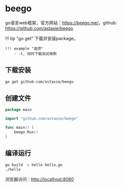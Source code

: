 # beego

go语言web框架，官方网站：<https://beego.me/>，github: <https://github.com/astaxie/beego>

!!! tip "go get"
    下载并安装package。  

    !!! example "选项"
        - -t, 同时下载测试用例

## 下载安装

```bash
go get github.com/astaxie/beego
```

## 创建文件

```go
package main

import "github.com/astaxie/beego"

func main() {
    beego.Run()
}
```

## 编译运行

```bash
go build -o hello hello.go
./hello
```

浏览器访问：<http://localhost:8080>
